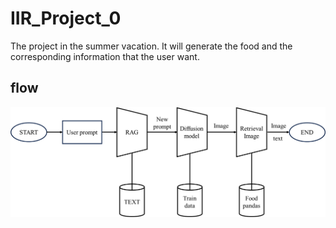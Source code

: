 # IIR_Project_0
The project in the summer vacation. It will generate the food and the corresponding information that the user want.

## flow
![image](https://github.com/Azure0413-project/IIR_Project_0/blob/main/flow.png)
